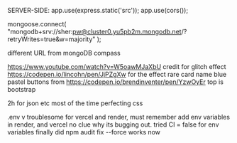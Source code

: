 SERVER-SIDE: 
app.use(express.static('src'));
app.use(cors()); 

mongoose.connect(
  "mongodb+srv://sher:pw@cluster0.yu5pb2m.mongodb.net/?retryWrites=true&w=majority"
);

different URL from mongoDB compass 

https://www.youtube.com/watch?v=W5oawMJaXbU credit for glitch effect 
https://codepen.io/lincohn/pen/JjPZgXw for the effect rare card name 
blue pastel buttons from https://codepen.io/brendinventer/pen/YzwOyEr 
top is bootstrap 

2h for json etc most of the time perfecting css

.env v troublesome for vercel and render, must remember add env variables in render, and vercel no clue why its bugging out. tried CI = false for env variables finally did npm audit fix --force works now 